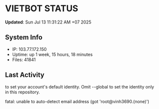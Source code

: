 # VIETBOT STATUS
**Updated**: Sun Jul 13 11:31:22 AM +07 2025

## System Info
- IP: 103.77.172.150
- Uptime: up 1 week, 15 hours, 18 minutes
- Files: 41841

## Last Activity

to set your account's default identity.
Omit --global to set the identity only in this repository.

fatal: unable to auto-detect email address (got 'root@vinh3690.(none)')
